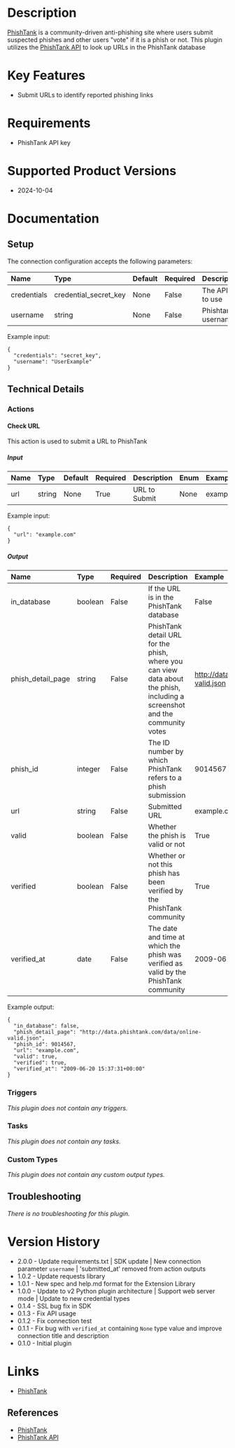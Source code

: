 # Description

[PhishTank](https://www.phishtank.com/) is a community-driven anti-phishing site where users submit suspected phishes and other users "vote" if it is a phish or not. This plugin utilizes the [PhishTank API](https://www.phishtank.com/api_info.php) to look up URLs in the PhishTank database

# Key Features

* Submit URLs to identify reported phishing links

# Requirements

* PhishTank API key

# Supported Product Versions

* 2024-10-04

# Documentation

## Setup

The connection configuration accepts the following parameters:  

|Name|Type|Default|Required|Description|Enum|Example|
| :--- | :--- | :--- | :--- | :--- | :--- | :--- |
|credentials|credential_secret_key|None|False|The API key to use|None|secret_key|
|username|string|None|False|Phishtank username|None|UserExample|

Example input:

```
{
  "credentials": "secret_key",
  "username": "UserExample"
}
```

## Technical Details

### Actions


#### Check URL

This action is used to submit a URL to PhishTank

##### Input

|Name|Type|Default|Required|Description|Enum|Example|
| :--- | :--- | :--- | :--- | :--- | :--- | :--- |
|url|string|None|True|URL to Submit|None|example.com|
  
Example input:

```
{
  "url": "example.com"
}
```

##### Output

|Name|Type|Required|Description|Example|
| :--- | :--- | :--- | :--- | :--- |
|in_database|boolean|False|If the URL is in the PhishTank database|False|
|phish_detail_page|string|False|PhishTank detail URL for the phish, where you can view data about the phish, including a screenshot and the community votes|http://data.phishtank.com/data/online-valid.json|
|phish_id|integer|False|The ID number by which PhishTank refers to a phish submission|9014567|
|url|string|False|Submitted URL|example.com|
|valid|boolean|False|Whether the phish is valid or not|True|
|verified|boolean|False|Whether or not this phish has been verified by the PhishTank community|True|
|verified_at|date|False|The date and time at which the phish was verified as valid by the PhishTank community|2009-06-20 15:37:31+00:00|
  
Example output:

```
{
  "in_database": false,
  "phish_detail_page": "http://data.phishtank.com/data/online-valid.json",
  "phish_id": 9014567,
  "url": "example.com",
  "valid": true,
  "verified": true,
  "verified_at": "2009-06-20 15:37:31+00:00"
}
```
### Triggers
  
*This plugin does not contain any triggers.*

### Tasks
  
*This plugin does not contain any tasks.*

### Custom Types
  
*This plugin does not contain any custom output types.*

## Troubleshooting
  
*There is no troubleshooting for this plugin.*

# Version History

* 2.0.0 - Update requirements.txt | SDK update | New connection parameter `username` | 'submitted_at' removed from action outputs
* 1.0.2 - Update requests library
* 1.0.1 - New spec and help.md format for the Extension Library
* 1.0.0 - Update to v2 Python plugin architecture | Support web server mode | Update to new credential types
* 0.1.4 - SSL bug fix in SDK
* 0.1.3 - Fix API usage
* 0.1.2 - Fix connection test
* 0.1.1 - Fix bug with `verified_at` containing `None` type value and improve connection title and description
* 0.1.0 - Initial plugin

# Links

* [PhishTank](https://www.phishtank.com/)

## References

* [PhishTank](https://www.phishtank.com/)
* [PhishTank API](https://www.phishtank.com/api_info.php)
